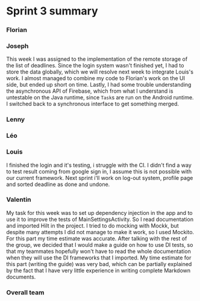 Sprint 3 summary
================

### Florian

### Joseph

This week I was assigned to the implementation of the remote storage of the
list of deadlines.
Since the login system wasn't finished yet, I had to store the data globally,
which we will resolve next week to integrate Louis's work.
I almost managed to combine my code to Florian's work on the UI side,
but ended up short on time.
Lastly, I had some trouble understanding the asynchronous API of Firebase,
which from what I understand is untestable on the Java runtime, since
`Task`s are run on the Android runtime.
I switched back to a synchronous interface to get something merged.

### Lenny

### Léo

### Louis

I finished the login and it's testing, i struggle with the CI. I didn't find a way to test result 
coming from google sign in, I assume this is not possible with our current framework. 
Next sprint i'll work on log-out system, profile page and sorted deadline as done and undone.

### Valentin
My task for this week was to set up dependency injection in the app and to use it to improve the tests of MainSettingsActivity. So I read documentation and imported Hilt in the project. I tried to do mocking with Mockk, but despite many attempts I did not manage to make it work, so I used Mockito. For this part my time estimate was accurate. After talking with the rest of the group, we decided that I would make a guide on how to use DI tests, so that my teammates hopefully won't have to read the whole documentation when they will use the DI frameworks that I imported. My time estimate for this part (writing the guide) was very bad, which can be partially explained by the fact that I have very little experience in writing complete Markdown documents.

### Overall team
